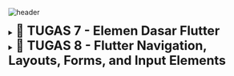 ![header](https://drive.google.com/uc?export=view&id=1hF-WTVj7ckmoIEr7YM-ATnasUb2OdN3t) 

<details tugas7>
  <summary><b style="font-size:25px;">📕 TUGAS 7 - Elemen Dasar Flutter</b></summary>

### Jelaskan apa yang dimaksud dengan stateless widget dan stateful widget, dan jelaskan perbedaan dari keduanya.

#### Stateless Widget:<br>
Ini adalah widget yang tidak memiliki status internal yang dapat berubah. Stateless widget hanya dapat menerima input melalui konstruktor, dan tampilannya tidak akan berubah berdasarkan interaksi pengguna atau variabel internal. Contoh dari stateless widget adalah widget Text dan Icon. Karena tidak memiliki state, tampilannya hanya diperbarui ketika ada perubahan dari widget induk atau struktur aplikasi yang memanggilnya​

#### Stateful Widget:<br>
Berbeda dengan stateless, stateful widget memiliki status internal yang bisa berubah selama masa hidup widget tersebut. Widget ini terdiri dari dua bagian utama:<br>
<b>StatefulWidget,</b> yang menentukan bentuk dasar widget.<br>
<b>State,</b> yang mengelola data dinamis dan bertanggung jawab atas perubahan tampilan sesuai perubahan data atau interaksi pengguna.Misalnya, widget <code>Checkbox</code> atau <code>TextField</code> menggunakan stateful widget untuk menyimpan nilai yang dapat diperbarui saat pengguna berinteraksi dengan widget tersebut​

#### Perbedaan Utama:

- <b>Stateless</b> tidak menyimpan informasi tentang status internal dan tidak berubah kecuali struktur aplikasinya diperbarui.<br>
- <b>Stateful</b> memungkinkan pembaruan tampilan sesuai dengan perubahan status atau data internal, yang dikelola melalui metode seperti setState()

### Sebutkan widget apa saja yang kamu gunakan pada proyek ini dan jelaskan fungsinya.
#### Scaffold:<br>
Scaffold adalah widget dasar yang menyediakan struktur halaman, seperti AppBar dan body. Di sini, Scaffold digunakan untuk menyediakan struktur halaman dengan AppBar di bagian atas dan konten utama di body.

#### AppBar:<br> 
AppBar adalah bagian dari Scaffold yang ditempatkan di bagian atas halaman dan berfungsi sebagai tempat menampilkan judul aplikasi. Pada proyek ini, AppBar menampilkan judul "Karesu" dengan warna latar belakang oranye.

#### SingleChildScrollView:<br>
Widget ini memungkinkan konten di dalamnya untuk di-scroll jika melebihi batas layar. Pada proyek ini, digunakan untuk memungkinkan pengguna menggulir konten jika tinggi layar tidak cukup untuk menampilkan seluruh tampilan.

#### Padding:<br>
Padding digunakan untuk memberikan ruang di sekitar widget lain. Di sini, Padding memberikan jarak pada konten dalam body Scaffold, serta di beberapa bagian lain untuk menambahkan ruang di sekitar teks atau elemen lainnya.

#### Column: <br>
Column adalah widget layout yang menyusun anak-anaknya secara vertikal. Pada proyek ini, Column digunakan untuk menempatkan elemen-elemen UI (seperti InfoCard dan ItemCard) dalam urutan vertikal.

#### Row: <br>
Row adalah widget layout yang menyusun anak-anaknya secara horizontal. Pada proyek ini, Row digunakan untuk menampilkan tiga InfoCard secara bersebelahan di bagian atas body.

#### InfoCard: <br>
InfoCard adalah custom widget yang dibuat khusus untuk menampilkan informasi seperti NPM, nama, dan kelas dalam bentuk kartu. Ini digunakan untuk menampilkan data pengguna dalam gaya yang terstruktur.

#### GridView: <br>
GridView adalah widget layout yang menampilkan anak-anaknya dalam bentuk grid. Dalam proyek ini, GridView.count digunakan untuk menampilkan ItemCard dalam tata letak tiga kolom, sehingga terlihat rapi dan mudah diakses.

#### Card: <br>
Card adalah widget yang digunakan untuk menampilkan elemen dalam bentuk kotak dengan efek bayangan. Pada InfoCard, Card digunakan untuk memberi tampilan yang lebih menonjol pada informasi pengguna.

#### Text: <br>
Widget ini digunakan untuk menampilkan teks. Digunakan di beberapa tempat seperti untuk menampilkan judul, nama pengguna, NPM, dan nama item di ItemCard.

#### Icon: <br>
Widget Icon digunakan untuk menampilkan ikon. Pada ItemCard, digunakan untuk menampilkan ikon yang terkait dengan setiap item (misalnya, ikon mobil untuk "Lihat Daftar Produk").

#### Material: <br>
Material adalah widget dasar yang memungkinkan pengaturan tema seperti warna dan bentuk sudut. Di ItemCard, Material digunakan untuk memberikan warna latar belakang yang sesuai untuk setiap item, serta memberikan sudut melengkung pada kartu.

#### InkWell: <br>
InkWell adalah widget yang memungkinkan deteksi interaksi tap pada suatu elemen. Di proyek ini, digunakan untuk memberikan efek ketika ItemCard ditekan, serta menampilkan SnackBar dengan pesan yang sesuai.

#### SnackBar: <br>
SnackBar adalah widget untuk menampilkan pesan notifikasi sementara di bagian bawah layar. Dalam proyek ini, digunakan untuk memberikan umpan balik kepada pengguna saat mereka menekan salah satu ItemCard.

### Apa fungsi dari setState()? Jelaskan variabel apa saja yang dapat terdampak dengan fungsi tersebut.
<code>setState()</code> adalah metode pada stateful widget yang digunakan untuk memberitahu Flutter bahwa terdapat perubahan pada variabel atau data di dalam kelas State. Saat <code>setState()</code> dipanggil, Flutter akan merender ulang tampilan untuk mencerminkan perubahan terbaru. Variabel yang terpengaruh biasanya adalah properti yang dikelola oleh kelas State pada stateful widget tersebut.

### Jelaskan perbedaan antara const dengan final.
Dalam dart

<b>const:</b> Digunakan untuk mendeklarasikan nilai konstan pada waktu kompilasi. Artinya, nilai dari variabel ini harus ditetapkan secara langsung dan tidak dapat diubah, serta nilai tersebut ditentukan pada saat kompilasi.<br>

<b>final:</b> Juga digunakan untuk variabel yang tidak dapat diubah setelah diinisialisasi, namun nilai final ditentukan saat runtime, bukan saat kompilasi.

### cara implementasi checklist
- Membuat sebuah program Flutter baru dengan tema E-Commerce yang sesuai dengan tugas-tugas sebelumnya.<br><br>
![fluttercreate](https://drive.google.com/uc?export=view&id=13sLYTkRhbp5JkbXkT2WOLAUFkB99zfp5)<br>
<b>Penjelasan Gambar:</b><br>
untuk membuat program flutter baru dengan tema E-Commerce yang sebelumnya yaitu karesu maka kita dapat menjalankan perintah <code>flutter create karesu_mobile</code> di terminal<br><br>
- Membuat tiga tombol sederhana dengan ikon dan teks untuk: Melihat daftar produk (Lihat Daftar Produk), Menambah produk (Tambah Produk), dan Logout (Logout)<br><br>
![flutterbutton](https://drive.google.com/uc?export=view&id=1g3eTtqI8mtV8FWHdtUqfIq4zOWebUmZd)<br>
<b>Penjelasan Gambar:</b><br>
kita membuat tiga tombol di dalam file menu.dart dengan menambah kode di atas di dalam 
```python
    ...

    class MyHomePage extends StatelessWidget {
    ...

    final List<ItemHomepage> items = [
         ItemHomepage("Lihat Daftar Produk", Icons.directions_car),
         ItemHomepage("Tambah Produk", Icons.add),
         ItemHomepage("Logout", Icons.logout),
     ];
    
    ...
    
    }
```

-  Mengimplementasikan warna-warna yang berbeda untuk setiap tombol (Lihat Daftar Produk, Tambah Produk, dan Logout).<br><br>
![buttoncolor](https://drive.google.com/uc?export=view&id=124wnZ-zrJ_MAjPCaJHOzzKOCX_gtNUSI)<br>
<b>Penjelasan Gambar:</b><br>
kita memberikan warna berbeda pada tiap button. kode di atas ditambahkan di dalam
``` python
...

class ItemCard extends StatelessWidget {
    ...

    Color _getButtonColor(String name) {
    switch (name) {
      case "Lihat Daftar Produk":
        return const Color(0xFFf05225);  // Orange
      case "Tambah Produk":
        return const Color(0xFFff8d21);  // Light Orange
      case "Logout":
        return const Color(0xFFffa652);  // Orange
      default:
        return Colors.blue;  // Default color
      }
    }
    ...

     @override
  Widget build(BuildContext context) {
    return Material(
      // Menentukan warna latar belakang dari tema aplikasi.
      color: _getButtonColor(item.name), // tambahkan ini juga
    ...
```

-  Memunculkan Snackbar dengan tulisan:
 "Kamu telah menekan tombol Lihat Daftar Produk" ketika tombol Lihat Daftar Produk ditekan.
 "Kamu telah menekan tombol Tambah Produk" ketika tombol Tambah Produk ditekan.
 "Kamu telah menekan tombol Logout" ketika tombol Logout ditekan.<br><br>
![flutterbutton](https://drive.google.com/uc?export=view&id=1zeOXfdEqC-hZz4bnRGhhLxZnCbVLTB9_)<br>
<b>Penjelasan Gambar:</b><br>
kita memberikan aksi ketika di tap tombol akan mengeluarkan sebuah "snackbar" yang berbentuk pop up message bertuliskan pesan yang sesuai. kode di atas di tambahkan di dalam
```python
...
class ItemCard extends StatelessWidget {
    ...

    @override
  Widget build(BuildContext context) {
    return Material(
    
     onTap: () {
          // Menampilkan pesan SnackBar saat kartu ditekan.
          ScaffoldMessenger.of(context)
            ..hideCurrentSnackBar()
            ..showSnackBar(
              SnackBar(content: Text("Kamu telah menekan tombol ${item.name}!"))
            );
        },
    ...

    )
  }
    ...
}
```
</details>

<details tugas8>
  <summary><b style="font-size:25px;">📕 TUGAS 8 - Flutter Navigation, Layouts, Forms, and Input Elements</b></summary>

### Apa kegunaan const di Flutter? Jelaskan apa keuntungan ketika menggunakan const pada kode Flutter. Kapan sebaiknya kita menggunakan const, dan kapan sebaiknya tidak digunakan?

Penggunaan <code>const</code> pada kode Flutter bertujuan untuk meningkatkan efisiensi performa aplikasi. <code>const</code> digunakan untuk mendeklarasikan objek yang tidak berubah sepanjang waktu, sehingga hanya perlu dibuat sekali. Dengan <code>const</code>, Flutter dapat mengoptimalkan widget dan tidak perlu membangun ulang elemen UI setiap kali layar berubah, sehingga menghemat memori dan meningkatkan efisiensi waktu render. Penggunaan <code>const</code> ideal pada widget yang statis, seperti teks atau ikon yang tidak berubah. Sebaiknya tidak digunakan pada widget yang dinamis atau berisi data yang akan diubah secara berkala.

### Jelaskan dan bandingkan penggunaan Column dan Row pada Flutter. Berikan contoh implementasi dari masing-masing layout widget ini!

- **Column:** Layout widget yang menyusun anak-anaknya secara vertikal. Cocok digunakan saat menumpuk elemen UI dalam satu kolom, misalnya pada formulir pendaftaran.

- **Row:** Menyusun anak-anaknya secara horizontal. Biasanya digunakan untuk elemen-elemen yang berbaris, seperti tombol navigasi di bagian atas atau bawah halaman.

Contoh Implementasi:
``` Python
Column(
  children: [
    Text('Header'),
    Text('Subheader'),
    ElevatedButton(onPressed: () {}, child: Text('Click Me')),
  ],
);

Row(
  mainAxisAlignment: MainAxisAlignment.spaceAround,
  children: [
    Icon(Icons.home),
    Icon(Icons.settings),
    Icon(Icons.account_circle),
  ],
);

```
### Sebutkan apa saja elemen input yang kamu gunakan pada halaman form yang kamu buat pada tugas kali ini. Apakah terdapat elemen input Flutter lain yang tidak kamu gunakan pada tugas ini? Jelaskan!

Elemen input yang digunakan dalam form:

1. **TextFormField**
   - Digunakan untuk input nama produk
   - Digunakan untuk input harga produk
   - Digunakan untuk input deskripsi produk
   - Memiliki validasi untuk memastikan field tidak kosong
   - Menggunakan controller untuk mengelola input

2. **ElevatedButton**
   - Tombol "Save" untuk menyimpan data form
   - Memicu validasi form dan proses penyimpanan data

Elemen input Flutter lain yang tidak digunakan:

1. **Checkbox** - Untuk input boolean/pilihan ya/tidak
2. **Radio** - Untuk memilih satu opsi dari beberapa pilihan
3. **Slider** - Untuk memilih nilai dalam rentang tertentu
4. **Switch** - Toggle on/off
5. **DropdownButton** - Untuk memilih dari daftar opsi yang tersedia
6. **DateTimePicker** - Untuk memilih tanggal dan waktu
7. **ImagePicker** - Untuk memilih gambar dari galeri/kamera
8. **ColorPicker** - Untuk memilih warna
9. **RangeSlider** - Untuk memilih rentang nilai
10. **TextField dengan InputDecoration.prefix/suffix** - TextField dengan ikon atau widget tambahan di awal/akhir

Elemen-elemen ini tidak digunakan karena form yang dibuat masih sederhana dan hanya membutuhkan input teks dasar. Namun, elemen-elemen tersebut dapat sangat berguna untuk form yang lebih kompleks dengan berbagai jenis input yang berbeda.

### Bagaimana cara kamu mengatur tema (theme) dalam aplikasi Flutter agar aplikasi yang dibuat konsisten? Apakah kamu mengimplementasikan tema pada aplikasi yang kamu buat?

Dalam Flutter, tema dapat diatur melalui ThemeData di MaterialApp untuk mencapai konsistensi desain di seluruh aplikasi. Berikut cara yang saya implementasikan untuk mengatur tema:

1. **Konfigurasi Tema Global**
```dart
MaterialApp(
  theme: ThemeData(
    colorScheme: ColorScheme.fromSeed(seedColor: const Color(0xFFf05225)),
    useMaterial3: true,
  ),
  // ... kode lainnya
)
```

2. **Implementasi Tema**
Saya mengimplementasikan tema dengan menggunakan warna branding Karesu (oranye) sebagai warna utama:
- Primary color: `Color(0xFFf05225)` (Oranye)
- Secondary colors: 
  - `Color(0xFFff8d21)` (Light Orange)
  - `Color(0xFFffa652)` (Orange)

3. **Penggunaan Tema**
Tema diterapkan secara konsisten pada:
- AppBar
- Tombol-tombol navigasi
- Card widgets
- Form elements

4. **Keuntungan Penggunaan Tema**
- Konsistensi visual di seluruh aplikasi
- Kemudahan dalam maintenance
- Mendukung dark/light mode (jika diimplementasikan)
- Perubahan tema dapat dilakukan secara terpusat

Dengan menggunakan sistem tema, perubahan desain dapat dilakukan secara efisien dan konsisten di seluruh aplikasi tanpa perlu mengubah setiap widget secara individual.

### Bagaimana cara kamu menangani navigasi dalam aplikasi dengan banyak halaman pada Flutter?

Dalam aplikasi ini, saya menerapkan beberapa teknik navigasi Flutter untuk mengelola perpindahan antar halaman:


**Navigator Push/Pop**
- Untuk navigasi ke halaman baru:
```dart
// Navigasi ke halaman form
Navigator.pushReplacement(
    context,
    MaterialPageRoute(
        builder: (context) => const ShopFormPage(),
    ),
);
```
- Untuk kembali ke halaman sebelumnya:
```dart
// Kembali ke halaman utama
Navigator.pop(context);
```

**Drawer Navigation**
Menggunakan widget Drawer untuk navigasi menu samping:
```dart
Drawer(
  child: ListView(
    children: [
      const DrawerHeader(...),
      ListTile(
        leading: const Icon(...),
        title: const Text('Halaman Utama'),
        onTap: () {
          Navigator.pushReplacement(...);
        },
      ),
      // Item drawer lainnya
    ],
  ),
);
```

</details>

